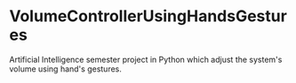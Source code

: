 # VolumeControllerUsingHandsGestures
Artificial Intelligence semester project in Python which adjust the system's volume using hand's gestures.
